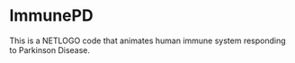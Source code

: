 # ImmunePD
This is a NETLOGO code that animates human immune system responding to Parkinson Disease.
